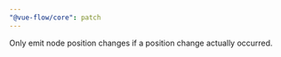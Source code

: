 ```yaml
---
"@vue-flow/core": patch
---
```


Only emit node position changes if a position change actually occurred.
